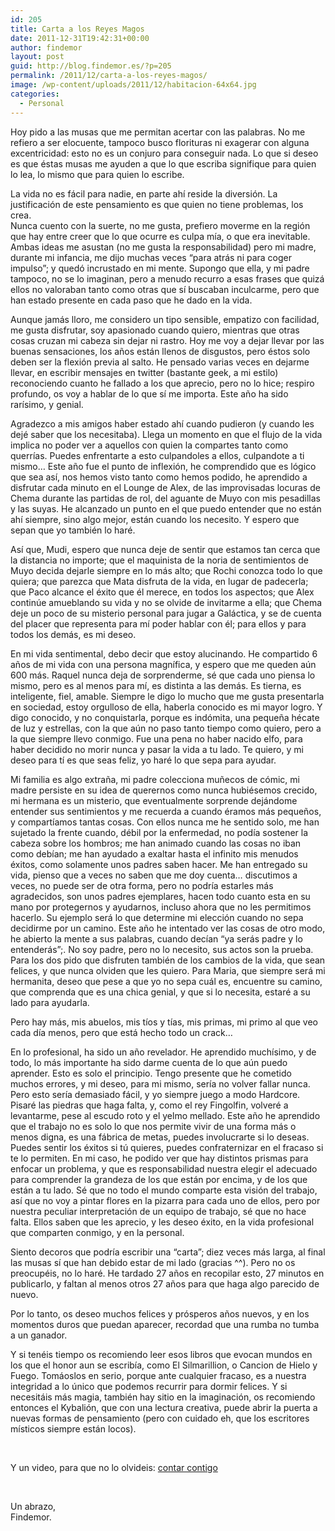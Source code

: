 ```yaml
---
id: 205
title: Carta a los Reyes Magos
date: 2011-12-31T19:42:31+00:00
author: findemor
layout: post
guid: http://blog.findemor.es/?p=205
permalink: /2011/12/carta-a-los-reyes-magos/
image: /wp-content/uploads/2011/12/habitacion-64x64.jpg
categories:
  - Personal
---
```

Hoy pido a las musas que me permitan acertar con las palabras. No me refiero a ser elocuente, tampoco busco florituras ni exagerar con alguna excentricidad: esto no es un conjuro para conseguir nada. Lo que si deseo es que éstas musas me ayuden a que lo que escriba signifique para quien lo lea, lo mismo que para quien lo escribe.

La vida no es fácil para nadie, en parte ahí reside la diversión. La justificación de este pensamiento es que quien no tiene problemas, los crea.  
Nunca cuento con la suerte, no me gusta, prefiero moverme en la región que hay entre creer que lo que ocurre es culpa mía, o que era inevitable.  
Ambas ideas me asustan (no me gusta la responsabilidad) pero mi madre, durante mi infancia, me dijo muchas veces “para atrás ni para coger impulso”; y quedó incrustado en mi mente. Supongo que ella, y mi padre tampoco, no se lo imaginan, pero a menudo recurro a esas frases que quizá ellos no valoraban tanto como otras que sí buscaban inculcarme, pero que han estado presente en cada paso que he dado en la vida.

<!--more-->

Aunque jamás lloro, me considero un tipo sensible, empatizo con facilidad, me gusta disfrutar, soy apasionado cuando quiero, mientras que otras cosas cruzan mi cabeza sin dejar ni rastro. Hoy me voy a dejar llevar por las buenas sensaciones, los años están llenos de disgustos, pero éstos solo deben ser la flexión previa al salto. He pensado varias veces en dejarme llevar, en escribir mensajes en twitter (bastante geek, a mi estilo) reconociendo cuanto he fallado a los que aprecio, pero no lo hice; respiro profundo, os voy a hablar de lo que sí me importa. Este año ha sido rarísimo, y genial.

Agradezco a mis amigos haber estado ahí cuando pudieron (y cuando les dejé saber que los necesitaba). Llega un momento en que el flujo de la vida implica no poder ver a aquellos con quien la compartes tanto como querrías. Puedes enfrentarte a esto culpandoles a ellos, culpandote a ti mismo… Este año fue el punto de inflexión, he comprendido que es lógico que sea así, nos hemos visto tanto como hemos podido, he aprendido a disfrutar cada minuto en el Lounge de Alex, de las improvisadas locuras de Chema durante las partidas de rol, del aguante de Muyo con mis pesadillas y las suyas. He alcanzado un punto en el que puedo entender que no están ahí siempre, sino algo mejor, están cuando los necesito. Y espero que sepan que yo también lo haré.

Así que, Mudi, espero que nunca deje de sentir que estamos tan cerca que la distancia no importe; que el maquinista de la noria de sentimientos de Muyo decida dejarle siempre en lo más alto; que Rochi conozca todo lo que quiera; que parezca que Mata disfruta de la vida, en lugar de padecerla; que Paco alcance el éxito que él merece, en todos los aspectos; que Alex continúe amueblando su vida y no se olvide de invitarme a ella; que Chema deje un poco de su misterio personal para jugar a Galáctica, y se de cuenta del placer que representa para mí poder hablar con él; para ellos y para todos los demás, es mi deseo.

En mi vida sentimental, debo decir que estoy alucinando. He compartido 6 años de mi vida con una persona magnífica, y espero que me queden aún 600 más. Raquel nunca deja de sorprenderme, sé que cada uno piensa lo mismo, pero es al menos para mí, es distinta a las demás. Es tierna, es inteligente, fiel, amable. Siempre le digo lo mucho que me gusta presentarla en sociedad, estoy orgulloso de ella, haberla conocido es mi mayor logro. Y digo conocido, y no conquistarla, porque es indómita, una pequeña hécate de luz y estrellas, con la que aún no paso tanto tiempo como quiero, pero a la que siempre llevo conmigo. Fue una pena no haber nacido elfo, para haber decidido no morir nunca y pasar la vida a tu lado. Te quiero, y mi deseo para tí es que seas feliz, yo haré lo que sepa para ayudar.

Mi familia es algo extraña, mi padre colecciona muñecos de cómic, mi madre persiste en su idea de querernos como nunca hubiésemos crecido, mi hermana es un misterio, que eventualmente sorprende dejándome entender sus sentimientos y me recuerda a cuando éramos más pequeños, y compartíamos tantas cosas. Con ellos nunca me he sentido solo, me han sujetado la frente cuando, débil por la enfermedad, no podía sostener la cabeza sobre los hombros; me han animado cuando las cosas no iban como debían; me han ayudado a exaltar hasta el infinito mis menudos éxitos, como solamente unos padres saben hacer. Me han entregado su vida, pienso que a veces no saben que me doy cuenta… discutimos a veces, no puede ser de otra forma, pero no podría estarles más agradecidos, son unos padres ejemplares, hacen todo cuanto esta en su mano por protegernos y ayudarnos, incluso ahora que no les permitimos hacerlo. Su ejemplo será lo que determine mi elección cuando no sepa decidirme por un camino. Este año he intentado ver las cosas de otro modo, he abierto la mente a sus palabras, cuando decían “ya serás padre y lo entenderás”;. No soy padre, pero no lo necesito, sus actos son la prueba. Para los dos pido que disfruten también de los cambios de la vida, que sean felices, y que nunca olviden que les quiero. Para Maria, que siempre será mi hermanita, deseo que pese a que yo no sepa cuál es, encuentre su camino, que comprenda que es una chica genial, y que si lo necesita, estaré a su lado para ayudarla.

Pero hay más, mis abuelos, mis tíos y tías, mis primas, mi primo al que veo cada día menos, pero que está hecho todo un crack…

En lo profesional, ha sido un año revelador. He aprendido muchísimo, y de todo, lo más importante ha sido darme cuenta de lo que aún puedo aprender. Esto es solo el principio. Tengo presente que he cometido muchos errores, y mi deseo, para mi mismo, sería no volver fallar nunca. Pero esto sería demasiado fácil, y yo siempre juego a modo Hardcore. Pisaré las piedras que haga falta, y, como el rey Fingolfin, volveré a levantarme, pese al escudo roto y el yelmo mellado. Este año he aprendido que el trabajo no es solo lo que nos permite vivir de una forma más o menos digna, es una fábrica de metas, puedes involucrarte si lo deseas. Puedes sentir los éxitos si tú quieres, puedes confraternizar en el fracaso si te lo permiten. En mi caso, he podido ver que hay distintos prismas para enfocar un problema, y que es responsabilidad nuestra elegir el adecuado para comprender la grandeza de los que están por encima, y de los que están a tu lado. Sé que no todo el mundo comparte esta visión del trabajo, así que no voy a pintar flores en la pizarra para cada uno de ellos, pero por nuestra peculiar interpretación de un equipo de trabajo, sé que no hace falta. Ellos saben que les aprecio, y les deseo éxito, en la vida profesional que comparten conmigo, y en la personal.

Siento decoros que podría escribir una “carta”; diez veces más larga, al final las musas sí que han debido estar de mi lado (gracias ^^). Pero no os preocupéis, no lo haré. He tardado 27 años en recopilar esto, 27 minutos en publicarlo, y faltan al menos otros 27 años para que haga algo parecido de nuevo.

Por lo tanto, os deseo muchos felices y prósperos años nuevos, y en los momentos duros que puedan aparecer, recordad que una rumba no tumba a un ganador.

Y si tenéis tiempo os recomiendo leer esos libros que evocan mundos en los que el honor aun se escribía, como El Silmarillion, o Cancion de Hielo y Fuego. Tomáoslos en serio, porque ante cualquier fracaso, es a nuestra integridad a lo único que podemos recurrir para dormir felices. Y si necesitáis más magia, también hay sitio en la imaginación, os recomiendo entonces el Kybalión, que con una lectura creativa, puede abrir la puerta a nuevas formas de pensamiento (pero con cuidado eh, que los escritores místicos siempre están locos).

&nbsp;

Y un video, para que no lo olvideis: [contar contigo](http://www.youtube.com/watch?v=yDBe8vkfpW4)

&nbsp;

Un abrazo,  
Findemor.

&nbsp;
